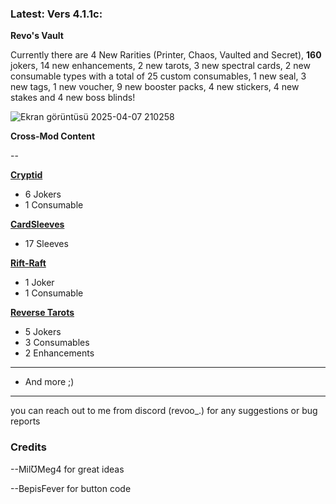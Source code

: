 
### Latest: Vers 4.1.1c:

**Revo's Vault**

Currently there are 4 New Rarities (Printer, Chaos, Vaulted and Secret), **160** jokers, 14 new enhancements, 2 new tarots, 3 new spectral cards, 2 new consumable types with a total of 25 custom consumables, 1 new seal, 3 new tags, 1 new voucher, 9 new booster packs, 4 new stickers, 4 new stakes and 4 new boss blinds!

![Ekran görüntüsü 2025-04-07 210258](https://github.com/user-attachments/assets/848fe3cf-1f36-4f75-ba4b-24d423bd9cb3)

 **Cross-Mod Content**

--

**[Cryptid](https://github.com/MathIsFun0/Cryptid)**

- 6 Jokers
- 1 Consumable

**[CardSleeves](https://github.com/larswijn/CardSleeves)**

- 17 Sleeves

**[Rift-Raft](https://github.com/vitellaryjr/RiftRaft)**

- 1 Joker
- 1 Consumable

**[Reverse Tarots](https://github.com/SkywardTARDIS/balatro_reverse_tarots)**

- 5 Jokers
- 3 Consumables
- 2 Enhancements

----

- And more ;)

------


you can reach out to me from discord (revoo_.) for any suggestions or bug reports


### Credits

--MilƱMeg4 for great ideas

--BepisFever for button code
